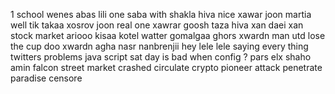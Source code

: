 1
school
wenes
abas
lili one
saba with
shakla 
hiva nice
xawar joon
martia well
tik takaa
xosrov joon
real one 
xawrar
goosh taza
hiva xan
daei xan
stock market
ariooo
kisaa
kotel watter 
gomalgaa
ghors xwardn
man utd lose the cup
doo xwardn
agha nasr
nanbrenjii
hey lele lele
saying every thing
twitters problems 
java script
sat day is bad
when config ? 
pars elx
shaho amin
falcon street
market crashed
circulate
crypto pioneer 
attack
penetrate
paradise
censore